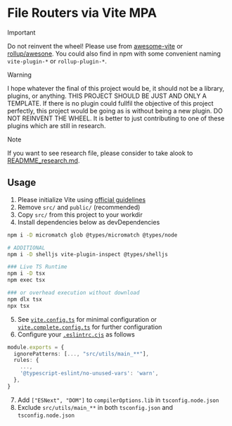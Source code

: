 # File Routers via Vite MPA

> [!IMPORTANT]
> Do not reinvent the wheel! Please use from [awesome-vite](https://github.com/vitejs/awesome-vite) or [rollup/awesone](https://github.com/rollup/awesome).
> You could also find in npm with some convenient naming `vite-plugin-*` or `rollup-plugin-*`.

> [!WARNING]  
> I hope whatever the final of this project would be, it should not be a library, plugins, or anything. THIS PROJECT SHOULD BE JUST 
> AND ONLY A TEMPLATE. If there is no plugin could fullfil the objective of this project perfectly, this project would be going as
> is without being a new plugin. DO NOT REINVENT THE WHEEL. It is better to just contributing to one of these plugins which are still
> in research. 

> [!NOTE]  
> If you want to see research file, please consider to take alook to [READMME_research.md](./README_research.md).

## Usage

1. Please initialize Vite using [official guidelines](https://vitejs.dev/guide/#scaffolding-your-first-vite-project)
2. Remove `src/` and `public/` (recommended)
3. Copy `src/` from this project to your workdir
4. Install dependencies below as devDependencies

```bash
npm i -D micromatch glob @types/micromatch @types/node

# ADDITIONAL
npm i -D shelljs vite-plugin-inspect @types/shelljs

### Live TS Runtime
npm i -D tsx
npm exec tsx

### or overhead execution without download
npm dlx tsx
npx tsx
```

5. See [`vite.config.ts`](./vite.config.ts) for minimal configuration or [`vite.complete.config.ts`](vite.complete.config.ts) for further configuration
6. Configure your [`.eslintrc.cjs`](./.eslintrc.cjs) as follows

```ts
module.exports = {
  ignorePatterns: [..., "src/utils/main_**"],
  rules: {
    ...,
    '@typescript-eslint/no-unused-vars': 'warn',
  },
}
```

7. Add `["ESNext", "DOM"]` to `compilerOptions.lib` in `tsconfig.node.json`
8. Exclude `src/utils/main_**` in both `tsconfig.json` and `tsconfig.node.json`